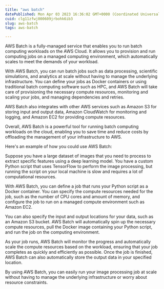 ```yaml
---
title: "aws batch"
datePublished: Mon Apr 03 2023 16:36:02 GMT+0000 (Coordinated Universal Time)
cuid: clg11zfwj000609jrbohk6ib3
slug: aws-batch
tags: aws-batch

---
```


AWS Batch is a fully-managed service that enables you to run batch computing workloads on the AWS Cloud. It allows you to provision and run computing jobs on a managed computing environment, which automatically scales to meet the demands of your workload.

With AWS Batch, you can run batch jobs such as data processing, scientific simulations, and analytics at scale without having to manage the underlying infrastructure. You can define your jobs as Docker containers or using traditional batch computing software such as HPC, and AWS Batch will take care of provisioning the necessary compute resources, monitoring and scaling your jobs, and managing dependencies and retries.

AWS Batch also integrates with other AWS services such as Amazon S3 for storing input and output data, Amazon CloudWatch for monitoring and logging, and Amazon EC2 for providing compute resources.

Overall, AWS Batch is a powerful tool for running batch computing workloads on the cloud, enabling you to save time and reduce costs by offloading the management of your infrastructure to AWS.

Here's an example of how you could use AWS Batch:

Suppose you have a large dataset of images that you need to process to extract specific features using a deep learning model. You have a custom Python script that uses TensorFlow to perform the image processing, but running the script on your local machine is slow and requires a lot of computational resources.

With AWS Batch, you can define a job that runs your Python script as a Docker container. You can specify the compute resources needed for the job, such as the number of CPU cores and amount of memory, and configure the job to run on a managed compute environment such as Amazon EC2.

You can also specify the input and output locations for your data, such as an Amazon S3 bucket. AWS Batch will automatically spin up the necessary compute resources, pull the Docker image containing your Python script, and run the job on the computing environment.

As your job runs, AWS Batch will monitor the progress and automatically scale the compute resources based on the workload, ensuring that your job completes as quickly and efficiently as possible. Once the job is finished, AWS Batch can also automatically store the output data in your specified location.

By using AWS Batch, you can easily run your image processing job at scale without having to manage the underlying infrastructure or worry about resource constraints.